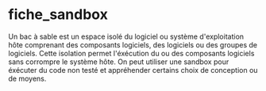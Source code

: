 # fiche_sandbox
 
Un bac à sable est un espace isolé du logiciel ou système d'exploitation hôte comprenant des composants logiciels, des logiciels ou des groupes de logiciels.
Cette isolation permet l'éxécution du ou des composants logiciels sans corrompre le système hôte.
On peut utiliser une sandbox pour éxécuter du code non testé et appréhender certains choix de conception ou de moyens.


